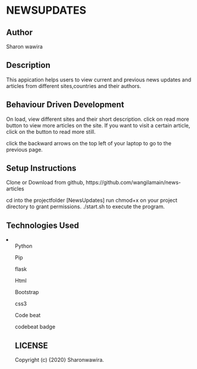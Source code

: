 <h1>NEWSUPDATES</h1>
<h2>Author</h2>
<p>Sharon wawira</p>

<h2>Description</h2>
<p>This appication helps users to view current and previous news updates and articles from different sites,countries and their authors.</p>

<h2>Behaviour Driven Development</h2>
<p>On load, view different sites and their short description.
click on read more button to view more articles on the site.
If you want to visit a certain article, click on the button to read more still.</p>
<p>click the backward arrows on the top left of your laptop to go to the previous page.</p>
<h2>Setup Instructions</h2>
<p>Clone or Download from github, https://github.com/wangilamain/news-articles</p>
<p>cd into the projectfolder [NewsUpdates]
run chmod+x on your project directory to grant permissions.
./start.sh to execute the program.</p>
<h2>Technologies Used</h2>
<li><ol>Python</ol>
<ol>Pip</ol>
<ol>flask</ol>
<ol>Html</ol>
<ol>Bootstrap</ol>
<ol>css3</ol>
<ol>Code beat</ol>
<ol>codebeat badge</ol</li>

<h2>LICENSE</h2>

<p>Copyright (c) {2020} Sharonwawira.</p>